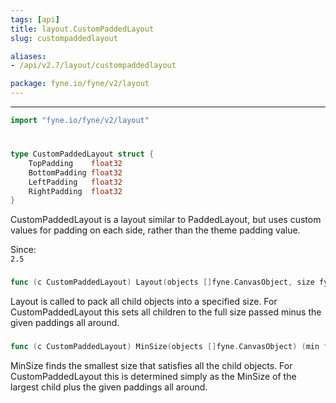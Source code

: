 ```yaml
---
tags: [api]
title: layout.CustomPaddedLayout
slug: custompaddedlayout

aliases:
- /api/v2.7/layout/custompaddedlayout

package: fyne.io/fyne/v2/layout
---
```



---
```go
import "fyne.io/fyne/v2/layout"
```

#

###

```go
type CustomPaddedLayout struct {
	TopPadding    float32
	BottomPadding float32
	LeftPadding   float32
	RightPadding  float32
}
```

CustomPaddedLayout is a layout similar to PaddedLayout, but uses custom values for padding on each side, rather than the theme padding value.


<div class="since">Since: <code>
2.5</code></div>

###

```go
func (c CustomPaddedLayout) Layout(objects []fyne.CanvasObject, size fyne.Size)
```
Layout is called to pack all child objects into a specified size. For CustomPaddedLayout this sets all children to the full size passed minus the given paddings all around.

###

```go
func (c CustomPaddedLayout) MinSize(objects []fyne.CanvasObject) (min fyne.Size)
```
MinSize finds the smallest size that satisfies all the child objects. For CustomPaddedLayout this is determined simply as the MinSize of the largest child plus the given paddings all around.
